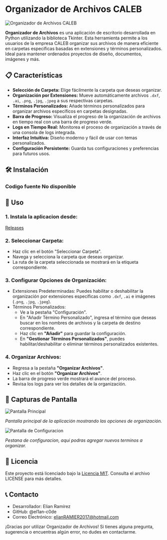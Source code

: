# Organizador de Archivos CALEB

![Organizador de Archivos CALEB](https://github.com/el1an-c0de/organizador_archivos_CALEB/blob/main/blob/main/thumbnail.png)

**Organizador de Archivos** es una aplicación de escritorio desarrollada en Python utilizando la biblioteca Tkinter. Esta herramienta permite a los usuarios de la empresa CALEB organizar sus archivos de manera eficiente en carpetas específicas basadas en extensiones y términos personalizados. Ideal para mantener ordenados proyectos de diseño, documentos, imágenes y más.

## 📋 Características

- **Selección de Carpeta:** Elige fácilmente la carpeta que deseas organizar.
- **Organización por Extensiones:** Mueve automáticamente archivos `.dxf`, `.ai`, `.png`, `.jpg`, `.jpeg` a sus respectivas carpetas.
- **Términos Personalizados:** Añade términos personalizados para organizar archivos específicos en carpetas designadas.
- **Barra de Progreso:** Visualiza el progreso de la organización de archivos en tiempo real con una barra de progreso verde.
- **Logs en Tiempo Real:** Monitorea el proceso de organización a través de una consola de logs integrada.
- **Interfaz Intuitiva:** Diseño moderno y fácil de usar con temas personalizados.
- **Configuración Persistente:** Guarda tus configuraciones y preferencias para futuros usos.

## 🛠️ Instalación

### Codigo fuente No disponible

## 🚀 Uso
### 1. Instala la aplicacion desde:
   [Releases](https://github.com/el1an-c0de/organizador_archivos_CALEB/releases/tag/Python)

### 2. Seleccionar Carpeta:
- Haz clic en el botón "Seleccionar Carpeta".
- Navega y selecciona la carpeta que deseas organizar.
- La ruta de la carpeta seleccionada se mostrará en la etiqueta correspondiente.

### 3. Configurar Opciones de Organización:
- Extensiones Predeterminadas: Puedes habilitar o deshabilitar la organización por extensiones específicas como `.dxf`, `.ai` e imágenes (`.png`, `.jpg`, `.jpeg`).
- Términos Personalizados:
    - Ve a la pestaña "Configuración".
    - En "Añadir Término Personalizado", ingresa el término que deseas buscar en los nombres de archivos y la carpeta de destino correspondiente.
    - Haz clic en **"Añadir"** para guardar la configuración.
    - En **"Gestionar Términos Personalizados"**, puedes habilitar/deshabilitar o eliminar términos personalizados existentes.

### 4. Organizar Archivos:
- Regresa a la pestaña **"Organizar Archivos"**.
- Haz clic en el botón **"Organizar Archivos"**.
- La barra de progreso verde mostrará el avance del proceso.
- Revisa los logs para ver los detalles de la organización.

## 📸 Capturas de Pantalla
![Pantalla Principal](https://github.com/el1an-c0de/organizador_archivos_CALEB/blob/main/blob/main/captura01.png)

*Pantalla principal de la aplicación mostrando las opciones de organización.*

![Pantalla de Configuracion](https://github.com/el1an-c0de/organizador_archivos_CALEB/blob/main/blob/main/captura02.png)

*Pestana de configuracion, aqui podras agregar nuevos terminos a organizar.*


## 📜 Licencia
Este proyecto está licenciado bajo la [Licencia MIT](https://github.com/el1an-c0de/organizador_archivos_CALEB/blob/main/LICENSE). Consulta el archivo LICENSE para más detalles.

## 📞 Contacto
- Desarrollador: Elian Ramírez
- GitHub: @el1an-c0de
- Correo Electrónico: elianRAMIER2017@hotmail.com

¡Gracias por utilizar Organizador de Archivos! Si tienes alguna pregunta, sugerencia o encuentras algún error, no dudes en contactarme.
